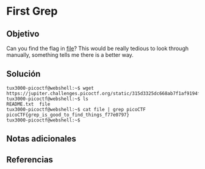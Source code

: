 # First Grep
## Objetivo

Can you find the flag in [file](https://jupiter.challenges.picoctf.org/static/315d3325dc668ab7f1af9194f2de7e7a/file)? This would be really tedious to look through manually, something tells me there is a better way.
## Solución

```shell
tux3000-picoctf@webshell:~$ wget https://jupiter.challenges.picoctf.org/static/315d3325dc668ab7f1af9194f2de7e7a/file
tux3000-picoctf@webshell:~$ ls
README.txt  file
tux3000-picoctf@webshell:~$ cat file | grep picoCTF
picoCTF{grep_is_good_to_find_things_f77e0797}
tux3000-picoctf@webshell:~$ 
```
## Notas adicionales
## Referencias
